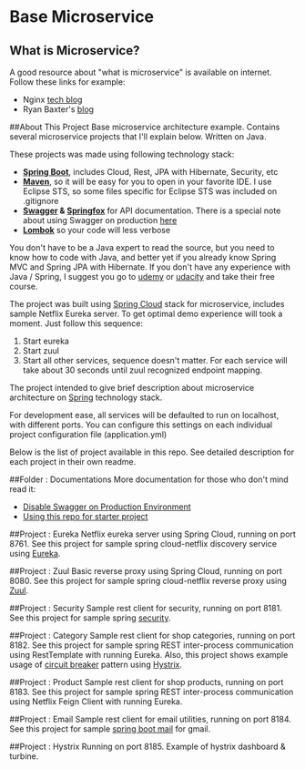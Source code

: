 # Base Microservice
## What is Microservice?
A good resource about "what is microservice" is available on internet. Follow these links for example:

 - Nginx [tech blog](https://www.nginx.com/blog/introduction-to-microservices/)
 - Ryan Baxter's [blog](http://ryanjbaxter.com/2015/07/13/building-cloud-native-applications/)

##About This Project
Base microservice architecture example. Contains several microservice projects that I'll explain below. Written on Java.

These projects was made using following technology stack:

 - **[Spring Boot](https://projects.spring.io/spring-boot/)**, includes Cloud, Rest, JPA with Hibernate, Security, etc
 - **[Maven](http://maven.apache.org/)**, so it will be easy for you to open in your favorite IDE. I use Eclipse STS, so some files specific for Eclipse STS was included on .gitignore
 - **[Swagger](http://swagger.io/) & [Springfox](http://springfox.github.io/springfox/)** for API documentation. There is a special note about using Swagger on production [here](https://github.com/timpamungkas/base-microservice/blob/master/documentations/swagger.md)
 - **[Lombok](https://projectlombok.org/)** so your code will less verbose

You don't have to be a Java expert to read the source, but you need to know how to code with Java, and better yet if you already know Spring MVC and Spring JPA with Hibernate.
If you don't have any experience with Java / Spring, I suggest you go to [udemy](http://udemy.com/) or [udacity](https://www.udacity.com/) and take their free course.

The project was built using [Spring Cloud](http://projects.spring.io/spring-cloud/) stack for microservice, includes sample Netflix Eureka server. To get optimal demo experience will took a moment. Just follow this sequence:

 1. Start eureka
 2. Start zuul
 3. Start all other services, sequence doesn't matter. For each service will take about 30 seconds until zuul recognized endpoint mapping.

The project intended to give brief description about microservice architecture on [Spring](https://spring.io/) technology stack.

For development ease, all services will be defaulted to run on localhost, with different ports. You can configure this settings on each individual project configuration file (application.yml)

Below is the list of project available in this repo. See detailed description for each project in their own readme.

##Folder : Documentations
More documentation for those who don't mind read it:
 - [Disable Swagger on Production Environment](https://github.com/timpamungkas/base-microservice/blob/master/documentations/swagger.md)
 - [Using this repo for starter project](https://github.com/timpamungkas/base-microservice/blob/master/documentations/starter-project.md)

##Project : Eureka
Netflix eureka server using Spring Cloud, running on port 8761. See this project for sample spring cloud-netflix discovery service using [Eureka](https://spring.io/guides/gs/service-registration-and-discovery/).

##Project : Zuul
Basic reverse proxy using Spring Cloud, running on port 8080. See this project for sample spring cloud-netflix reverse proxy using [Zuul](https://spring.io/guides/gs/routing-and-filtering/).

##Project : Security
Sample rest client for security, running on port 8181. See this project for sample spring [security](http://projects.spring.io/spring-security/).

##Project : Category
Sample rest client for shop categories, running on port 8182. See this project for sample spring REST inter-process communication using RestTemplate with running Eureka. Also, this project shows example usage of [circuit breaker](http://martinfowler.com/bliki/CircuitBreaker.html) pattern using [Hystrix](https://github.com/Netflix/Hystrix).

##Project : Product
Sample rest client for shop products, running on port 8183. See this project for sample spring REST inter-process communication using Netflix Feign Client with running Eureka.

##Project : Email
Sample rest client for email utilities, running on port 8184. See this project for sample [spring boot mail](http://docs.spring.io/spring-boot/docs/current/reference/html/boot-features-email.html) for gmail.

##Project : Hystrix
Running on port 8185. Example of hystrix dashboard & turbine.
